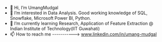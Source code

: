 - 👋 Hi, I’m UmangMudgal
- 👀 I’m interested in Data Analysis. Good working knowledge of SQL, Snowflake, Microsoft Power BI, Python.
- 🌱 I’m currently learning Research, Application of Feature Extraction @ Indian Institute of Technology(IIT Guwahati)
- 📫 How to reach me -----------> www.linkedin.com/in/umang-mudgal

<!---
UmangMudgal/UmangMudgal is a ✨ special ✨ repository because its `README.md` (this file) appears on your GitHub profile.
You can click the Preview link to take a look at your changes.
--->
